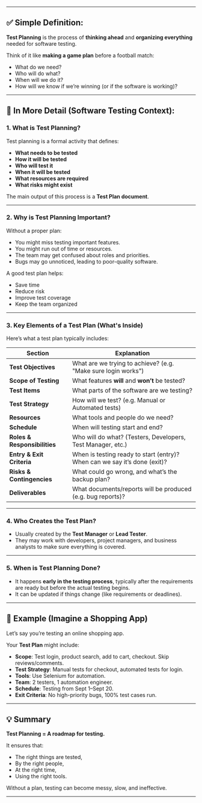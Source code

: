 
---

## ✅ Simple Definition:

**Test Planning** is the process of **thinking ahead** and **organizing everything** needed for software testing.

Think of it like **making a game plan** before a football match:

* What do we need?
* Who will do what?
* When will we do it?
* How will we know if we’re winning (or if the software is working)?

---

## 🧠 In More Detail (Software Testing Context):

### 1. **What is Test Planning?**

Test planning is a formal activity that defines:

* **What needs to be tested**
* **How it will be tested**
* **Who will test it**
* **When it will be tested**
* **What resources are required**
* **What risks might exist**

The main output of this process is a **Test Plan document**.

---

### 2. **Why is Test Planning Important?**

Without a proper plan:

* You might miss testing important features.
* You might run out of time or resources.
* The team may get confused about roles and priorities.
* Bugs may go unnoticed, leading to poor-quality software.

A good test plan helps:

* Save time
* Reduce risk
* Improve test coverage
* Keep the team organized

---

### 3. **Key Elements of a Test Plan (What's Inside)**

Here’s what a test plan typically includes:

| Section                      | Explanation                                                               |
| ---------------------------- | ------------------------------------------------------------------------- |
| **Test Objectives**          | What are we trying to achieve? (e.g. "Make sure login works")             |
| **Scope of Testing**         | What features **will** and **won’t** be tested?                           |
| **Test Items**               | What parts of the software are we testing?                                |
| **Test Strategy**            | How will we test? (e.g. Manual or Automated tests)                        |
| **Resources**                | What tools and people do we need?                                         |
| **Schedule**                 | When will testing start and end?                                          |
| **Roles & Responsibilities** | Who will do what? (Testers, Developers, Test Manager, etc.)               |
| **Entry & Exit Criteria**    | When is testing ready to start (entry)? When can we say it’s done (exit)? |
| **Risks & Contingencies**    | What could go wrong, and what’s the backup plan?                          |
| **Deliverables**             | What documents/reports will be produced (e.g. bug reports)?               |

---

### 4. **Who Creates the Test Plan?**

* Usually created by the **Test Manager** or **Lead Tester**.
* They may work with developers, project managers, and business analysts to make sure everything is covered.

---

### 5. **When is Test Planning Done?**

* It happens **early in the testing process**, typically after the requirements are ready but before the actual testing begins.
* It can be updated if things change (like requirements or deadlines).

---

## 📌 Example (Imagine a Shopping App)

Let’s say you’re testing an online shopping app.

Your **Test Plan** might include:

* **Scope**: Test login, product search, add to cart, checkout. Skip reviews/comments.
* **Test Strategy**: Manual tests for checkout, automated tests for login.
* **Tools**: Use Selenium for automation.
* **Team**: 2 testers, 1 automation engineer.
* **Schedule**: Testing from Sept 1–Sept 20.
* **Exit Criteria**: No high-priority bugs, 100% test cases run.

---

## 💡 Summary

**Test Planning = A roadmap for testing.**

It ensures that:

* The right things are tested,
* By the right people,
* At the right time,
* Using the right tools.

Without a plan, testing can become messy, slow, and ineffective.

---

